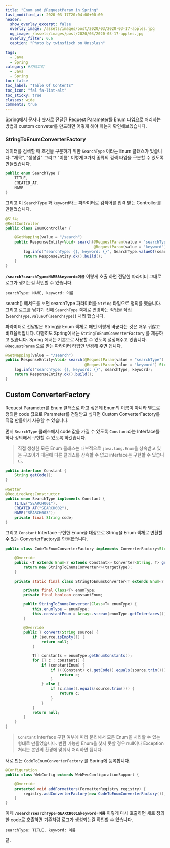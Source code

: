 ```yaml
---
title: "Enum and @RequestParam in Spring"
last_modified_at: 2020-03-17T20:04:00+00:00
header:
  show_overlay_excerpt: false
  overlay_image: /assets/images/post/2020/03/2020-03-17-apples.jpg
  og_image: /assets/images/post/2020/03/2020-03-17-apples.jpg
  overlay_filter: 0.6
  caption: "Photo by twinsfisch on Unsplash"
  
tags:
  - Java
  - Spring
category: #카테고리
  - Java
  - Spring
toc: false
toc_label: "Table Of Contents"
toc_icon: "fal fa-list-alt"
toc_sticky: true
classes: wide
comments: true
---
```



Spring에서 문자나 숫자로 전달된 Request Parameter를 Enum 타입으로 처리하는 방법과 custom conveter를 만드려면 어떻게 해야 하는지 확인해보겠습니다. 

### StringToEnumConverterFactory

데이터를 검색할 때 조건을 구분하기 위한 `SearchType` 이라는 Enum 클래스가 있습니다. "제목", "생성일" 그리고 "이름" 이렇게 3가지 종류의 검색 타입을 구분할 수 있도록 만들었습니다.
```java
public enum SearchType {
    TITLE,
    CREATED_AT,
    NAME
}
```
그리고 이 `SearchType` 과 `keyword`라는 파라미터로 검색어를 입력 받는 Controller를 만들었습니다. 
```java
@Slf4j
@RestController
public class EnumController {

    @GetMapping(value = "/search")
    public ResponseEntity<Void> search(@RequestParam(value = "searchType") String searchType,
                                       @RequestParam(value = "keyword") String keyword) {
        log.info("searchType: {}, keyword: {}", SearchType.valueOf(searchType), keyword);
        return ResponseEntity.ok().build();
    }
}
```
**`/search?searchType=NAME&keyword=이름`** 이렇게 호출 하면 전달한 파라미터 그대로 로그가 생기는걸 확인할 수 있습니다.
```
searchType: NAME, keyword: 이름
```
search() 메서드를 보면 searchType 파라미터를  `String` 타입으로 정의를 했습니다. 그리고 로그를 남기기 전에 `SearchType` 객체로 변경하는 작업을 직접 (`SearchType.valueOf(searchType)`) 처리 했습니다. 

파라미터로 전달받은 String을 Enum 객체로 매번 이렇게 바꾼다는 것은 매우 귀찮고 비효율적입니다. 다행히도 Spring에서는  `StringToEnumConverterFactory` 를 제공하고 있습니다. Spring 에서는 기본으로 사용할 수 있도록 설정해주고 있습니다. `@RequestParam` 으로 받는 파라미터 타입만 변경해 주면 됩니다.

```java
@GetMapping(value = "/search")
public ResponseEntity<Void> search(@RequestParam(value = "searchType") SearchType searchType,
                                   @RequestParam(value = "keyword") String keyword) {
    log.info("searchType: {}, keyword: {}", searchType, keyword);
    return ResponseEntity.ok().build();
}
```

## Custom ConverterFactory

Request Parameter를 Enum 클래스로 하고 싶은데 Enum의 이름이 아니라 별도로 정의한  code 값으로 Parameter를 전달받고 싶다면 Custom ConverterFactory를 직접 만들어서 사용할 수 있습니다.

먼저 `SearchType` 클래스에서 code 값을 가질 수 있도록 `Constant`라는 Interface를 하나 정의해서 구현할 수 있도록 하겠습니다.

> 직접 생성한 모든 Enum 클래스는 내부적으로 `java.lang.Enum`을 상속받고 있는 구조이기 때문에 다른 클래스를 상속할 수 없고 interface는 구현할 수 있습니다.
 
```java
public interface Constant {  
    String getCode();  
}

@Getter
@RequiredArgsConstructor
public enum SearchType implements Constant {
    TITLE("SEARCH001"),
    CREATED_AT("SEARCH002"),
    NAME("SEARCH003");
    private final String code;
}
```
그리고 `Constant` Interface 구현한 Enum을 대상으로 String을 Enum 객체로 변환할 수 있는 ConverterFactory를 만들겠습니다.
```java
public class CodeToEnumConverterFactory implements ConverterFactory<String, Enum<? extends Constant>> {

    @Override
    public <T extends Enum<? extends Constant>> Converter<String, T> getConverter(Class<T> targetType) {
        return new StringToEnumsConverter<>(targetType);
    }

    private static final class StringToEnumsConverter<T extends Enum<? extends Constant>> implements Converter<String, T> {

        private final Class<T> enumType;
        private final boolean constantEnum;

        public StringToEnumsConverter(Class<T> enumType) {
            this.enumType = enumType;
            this.constantEnum = Arrays.stream(enumType.getInterfaces()).anyMatch(i -> i == Constant.class);
        }

        @Override
        public T convert(String source) {
            if (source.isEmpty()) {
                return null;
            }

            T[] constants = enumType.getEnumConstants();
            for (T c : constants) {
                if (constantEnum) {
                    if (((Constant) c).getCode().equals(source.trim())) {
                        return c;
                    }
                } else {
                    if (c.name().equals(source.trim())) {
                        return c;
                    }
                }
            }
            return null;
        }
    }
}
```
> `Constant` Interface  구현 여부에 따라 분리해서 모든 Enum을 처리할 수 있는 형태로 만들었습니다. 변환 가능한 Enum을 찾지 못할 경우 null이나 Exception 처리는 본인의 환경에 맞춰서 처리하면 됩니다.

새로 만든 `CodeToEnumConverterFactory` 를 Spring에 등록합니다.
```java
@Configuration
public class WebConfig extends WebMvcConfigurationSupport {

    @Override
    protected void addFormatters(FormatterRegistry registry) {
        registry.addConverterFactory(new CodeToEnumConverterFactory());
    }
}
```
이제 **`/search?searchType=SEARCH001&keyword=이름`**  이렇게 다시 호출하면 새로 정의한 code로 호출하면 기존처럼 로그가 생성되는걸 확인할 수 있습니다.
```
searchType: TITLE, keyword: 이름
```

끝.
